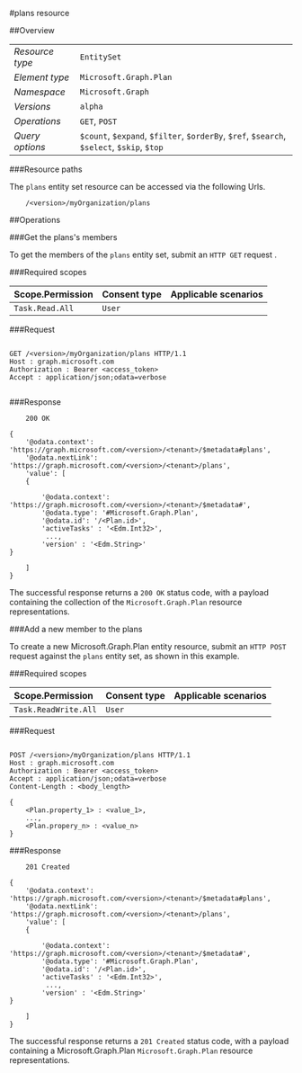 #plans resource

 



##Overview

|  |  | 
| :-- | :-- | 
| _Resource type_ | `EntitySet` | 
| _Element type_ | `Microsoft.Graph.Plan` | 
| _Namespace_ | `Microsoft.Graph` | 
| _Versions_ | `alpha` | 
| _Operations_ | `GET`, `POST` | 
| _Query options_ | `$count`, `$expand`, `$filter`, `$orderBy`, `$ref`, `$search`, `$select`, `$skip`, `$top` | 


###Resource paths

The `plans` entity set resource can be accessed via the following Urls. 

```
	/<version>/myOrganization/plans
```





##Operations

###Get the plans's members

To get the members of the `plans` entity set, submit an `HTTP GET` request .  

###Required scopes

| Scope.Permission | Consent type | Applicable scenarios | 
| :-- | :-- | :-- | 
| `Task.Read.All` | `User` |  | 
###Request

```
	
GET /<version>/myOrganization/plans HTTP/1.1
Host : graph.microsoft.com
Authorization : Bearer <access_token>
Accept : application/json;odata=verbose


```

###Response

```
	200 OK

{
	'@odata.context': 'https://graph.microsoft.com/<version>/<tenant>/$metadata#plans',
	'@odata.nextLink': 'https://graph.microsoft.com/<version>/<tenant>/plans',
	'value': [ 
	{

		'@odata.context': 'https://graph.microsoft.com/<version>/<tenant>/$metadata#',
		'@odata.type': '#Microsoft.Graph.Plan',
		'@odata.id': '/<Plan.id>',
		'activeTasks' : '<Edm.Int32>',
		 ...,
		'version' : '<Edm.String>'
}

	]
}

```

The successful response returns a `200 OK` status code, with a payload containing the collection of the `Microsoft.Graph.Plan` resource representations. 

###Add a new member to the plans

To create a new Microsoft.Graph.Plan entity resource, submit an `HTTP POST` request against the `plans` entity set, as shown in this example. 

###Required scopes

| Scope.Permission | Consent type | Applicable scenarios | 
| :-- | :-- | :-- | 
| `Task.ReadWrite.All` | `User` |  | 
###Request

```
	
POST /<version>/myOrganization/plans HTTP/1.1
Host : graph.microsoft.com
Authorization : Bearer <access_token>
Accept : application/json;odata=verbose
Content-Length : <body_length>

{
	<Plan.property_1> : <value_1>,
	...,
	<Plan.propery_n> : <value_n>
}

```

###Response

```
	201 Created

{
	'@odata.context': 'https://graph.microsoft.com/<version>/<tenant>/$metadata#plans',
	'@odata.nextLink': 'https://graph.microsoft.com/<version>/<tenant>/plans',
	'value': [ 
	{

		'@odata.context': 'https://graph.microsoft.com/<version>/<tenant>/$metadata#',
		'@odata.type': '#Microsoft.Graph.Plan',
		'@odata.id': '/<Plan.id>',
		'activeTasks' : '<Edm.Int32>',
		 ...,
		'version' : '<Edm.String>'
}

	]
}

```

The successful response returns a `201 Created` status code, with a payload containing a Microsoft.Graph.Plan `Microsoft.Graph.Plan` resource representations. 



<!-- {
"type": "#page.annotation",
"tocPath": "EntitySet/plans",
"section": "documentation"
} -->